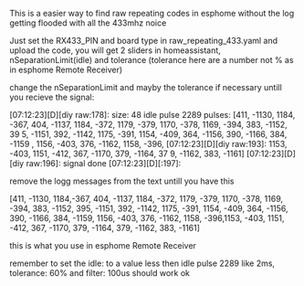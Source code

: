 This is a easier way to find raw repeating codes in esphome without the log getting flooded with all the 433mhz noice

Just set the RX433_PIN and board type in raw_repeating_433.yaml and upload the code, you will get 2 sliders in homeassistant, nSeparationLimit(idle) and tolerance (tolerance here are a number not % as in esphome Remote Receiver)

change the nSeparationLimit and mayby the tolerance if necessary untill you recieve the signal:



[07:12:23][D][diy raw:178]: size: 48 idle pulse 2289 pulses: [411, -1130, 1184,
-367, 404, -1137, 1184, -372, 1179, -379, 1170, -378, 1169, -394, 383, -1152, 39
5, -1151, 392, -1142, 1175, -391, 1154, -409, 364, -1156, 390, -1166, 384, -1159
, 1156, -403, 376, -1162, 1158, -396,
[07:12:23][D][diy raw:193]:   1153, -403, 1151, -412, 367, -1170, 379, -1164, 37
9, -1162, 383, -1161]
[07:12:23][D][diy raw:196]: signal done
[07:12:23][D][:197]:



remove the logg messages from the text untill you have this

[411, -1130, 1184,-367, 404, -1137, 1184, -372, 1179, -379, 1170, -378, 1169, -394, 383, -1152, 395, -1151, 392, -1142, 1175, -391, 1154, -409, 364, -1156, 390, -1166, 384, -1159, 1156, -403, 376, -1162, 1158, -396,1153, -403, 1151, -412, 367, -1170, 379, -1164, 379, -1162, 383, -1161]


this is what you use in esphome Remote Receiver

remember to set the idle: to a value less then idle pulse 2289 like 2ms, tolerance: 60% and filter: 100us should work ok


 
